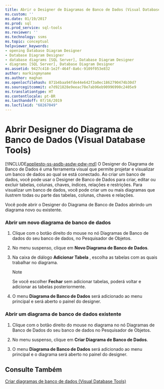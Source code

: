 ```yaml
---
title: Abrir o Designer de Diagramas de Banco de Dados (Visual Database Tools) | Microsoft Docs
ms.custom: ''
ms.date: 01/19/2017
ms.prod: sql
ms.prod_service: sql-tools
ms.reviewer: ''
ms.technology: ssms
ms.topic: conceptual
helpviewer_keywords:
- opening Database Diagram Designer
- Database Diagram Designer
- database diagrams [SQL Server], Database Diagram Designer
- diagrams [SQL Server], Database Diagram Designer
ms.assetid: 9427c418-1e2f-464f-8a6c-9109f053e832
author: markingmyname
ms.author: maghan
ms.openlocfilehash: 871b4baa94fde44e642f3a0ec1862790474b30d7
ms.sourcegitcommit: e7d921828e9eeac78e7ab96eb90996990c2405e9
ms.translationtype: HT
ms.contentlocale: pt-BR
ms.lasthandoff: 07/16/2019
ms.locfileid: "68267049"
---
```

# <a name="open-database-diagram-designer-visual-database-tools"></a>Abrir Designer do Diagrama de Banco de Dados (Visual Database Tools)
[!INCLUDE[appliesto-ss-asdb-asdw-pdw-md](../../includes/appliesto-ss-asdb-asdw-pdw-md.md)]
O Designer do Diagrama de Banco de Dados é uma ferramenta visual que permite projetar e visualizar um banco de dados ao qual se está conectado. Ao criar um banco de dados, você pode usar o Designer de Banco de Dados para criar, editar ou excluir tabelas, colunas, chaves, índices, relações e restrições. Para visualizar um banco de dados, você pode criar um ou mais diagramas que ilustrem todas ou parte das tabelas, colunas, chaves e relações.  
  
Você pode abrir o Designer do Diagrama de Banco de Dados abrindo um diagrama novo ou existente.  
  
### <a name="open-a-new-database-diagram"></a>Abrir um novo diagrama de banco de dados  
  
1.  Clique com o botão direito do mouse no nó Diagramas de Banco de dados do seu banco de dados, no Pesquisador de Objetos.  
  
2.  No menu suspenso, clique em **Novo Diagrama de Banco de Dados**.  
  
3.  Na caixa de diálogo **Adicionar Tabela** , escolha as tabelas com as quais trabalhar no diagrama.  
  
    > [!NOTE]  
    > Se você escolher **Fechar** sem adicionar tabelas, poderá voltar e adicionar as tabelas posteriormente.  
  
4.  O menu **Diagrama de Banco de Dados** será adicionado ao menu principal e será aberto o painel do designer.  
  
### <a name="open-an-existing-database-diagram"></a>Abrir um diagrama de banco de dados existente  
  
1.  Clique com o botão direito do mouse no diagrama no nó Diagramas de Banco de Dados do seu banco de dados no Pesquisador de Objetos.  
  
2.  No menu suspenso, clique em **Criar Diagrama de Banco de Dados**.  
  
3.  O menu **Diagrama de Banco de Dados** será adicionado ao menu principal e o diagrama será aberto no painel do designer.  
  
## <a name="see-also"></a>Consulte Também  
[Criar diagramas de banco de dados &#40;Visual Database Tools&#41;](../../ssms/visual-db-tools/design-database-diagrams-visual-database-tools.md)  
  
